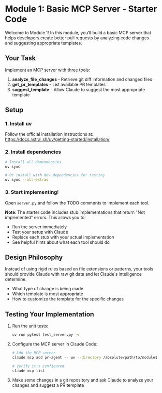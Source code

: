 # Module 1: Basic MCP Server - Starter Code

Welcome to Module 1! In this module, you'll build a basic MCP server that helps developers create better pull requests by analyzing code changes and suggesting appropriate templates.

## Your Task

Implement an MCP server with three tools:

1. **analyze_file_changes** - Retrieve git diff information and changed files
2. **get_pr_templates** - List available PR templates 
3. **suggest_template** - Allow Claude to suggest the most appropriate template

## Setup

### 1. Install uv

Follow the official installation instructions at: https://docs.astral.sh/uv/getting-started/installation/

### 2. Install dependencies

```bash
# Install all dependencies
uv sync

# Or install with dev dependencies for testing
uv sync --all-extras
```

### 3. Start implementing!

Open `server.py` and follow the TODO comments to implement each tool.

**Note**: The starter code includes stub implementations that return "Not implemented" errors. This allows you to:
- Run the server immediately
- Test your setup with Claude
- Replace each stub with your actual implementation
- See helpful hints about what each tool should do

## Design Philosophy

Instead of using rigid rules based on file extensions or patterns, your tools should provide Claude with raw git data and let Claude's intelligence determine:
- What type of change is being made
- Which template is most appropriate
- How to customize the template for the specific changes

## Testing Your Implementation

1. Run the unit tests:
   ```bash
   uv run pytest test_server.py -v
   ```

2. Configure the MCP server in Claude Code:
   ```bash
   # Add the MCP server
   claude mcp add pr-agent -- uv --directory /absolute/path/to/module1/starter run server.py
   
   # Verify it's configured
   claude mcp list
   ```

3. Make some changes in a git repository and ask Claude to analyze your changes and suggest a PR template
